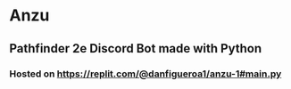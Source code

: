 # Anzu

## Pathfinder 2e Discord Bot made with Python

### Hosted on https://replit.com/@danfigueroa1/anzu-1#main.py
